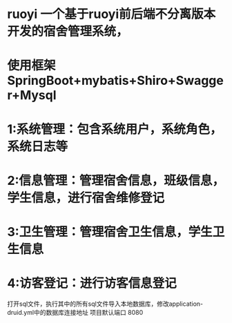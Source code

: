 # ruoyi 一个基于ruoyi前后端不分离版本开发的宿舍管理系统，
# 使用框架 SpringBoot+mybatis+Shiro+Swagger+Mysql
# 1:系统管理：包含系统用户，系统角色，系统日志等
# 2:信息管理：管理宿舍信息，班级信息，学生信息，进行宿舍维修登记
# 3:卫生管理：管理宿舍卫生信息，学生卫生信息
# 4:访客登记：进行访客信息登记
打开sql文件，执行其中的所有sql文件导入本地数据库，修改application-druid.yml中的数据库连接地址
项目默认端口 8080